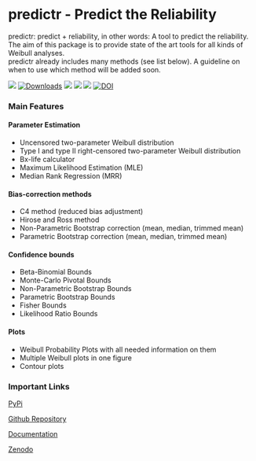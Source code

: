 # predictr - Predict the Reliability

predictr: predict + reliability, in other words: A tool to predict the reliability.<br>
The aim of this package is to provide state of the art tools for all kinds of Weibull analyses. <br>
predictr already includes many methods (see list below). A guideline on when to use which method will be added soon.

![](https://img.shields.io/pypi/v/predictr?color=blue&style=flat&label=pypi)
[![Downloads](https://pepy.tech/badge/predictr)](https://pepy.tech/project/predictr)
![](https://img.shields.io/pypi/pyversions/predictr)
![](https://img.shields.io/pypi/l/predictr)
![](https://img.shields.io/github/stars/tvtoglu/predictr?style=flat)
[![DOI](https://zenodo.org/badge/DOI/10.5281/zenodo.4433164.svg)](https://doi.org/10.5281/zenodo.4433164)


### Main Features
#### Parameter Estimation

- Uncensored two-parameter Weibull distribution
- Type I and type II right-censored two-parameter Weibull distribution
- Bx-life calculator
- Maximum Likelihood Estimation (MLE)
- Median Rank Regression (MRR)

#### Bias-correction methods

- C4 method (reduced bias adjustment)
- Hirose and Ross method
- Non-Parametric Bootstrap correction (mean, median, trimmed mean)
- Parametric Bootstrap correction (mean, median, trimmed mean)

#### Confidence bounds

- Beta-Binomial Bounds
- Monte-Carlo Pivotal Bounds
- Non-Parametric Bootstrap Bounds
- Parametric Bootstrap Bounds
- Fisher Bounds
- Likelihood Ratio Bounds

#### Plots

- Weibull Probability Plots with all needed information on them
- Multiple Weibull plots in one figure
- Contour plots

### Important Links
[PyPi](https://pypi.org/project/predictr/)

[Github Repository](https://github.com/tvtoglu/predictr)

[Documentation](https://tvtoglu.github.io/predictr/)

[Zenodo](https://doi.org/10.5281/zenodo.4433164)

